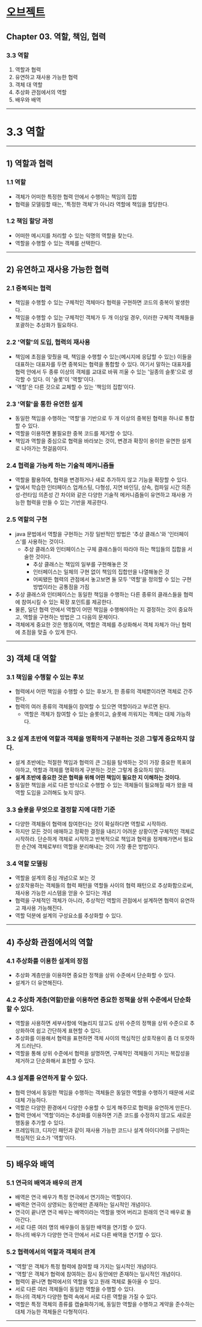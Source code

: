 # <a href = "../README.md" target="_blank">오브젝트</a>
## Chapter 03. 역할, 책임, 협력
### 3.3 역할
1) 역할과 협력
2) 유연하고 재사용 가능한 협력
3) 객체 대 역할
4) 추상화 관점에서의 역할
5) 배우와 배역
---

# 3.3 역할

---

## 1) 역할과 협력

### 1.1 역할
- 객체가 어떠한 특정한 협력 안에서 수행하는 책임의 집합
- 협력을 모델링할 때는, '특정한 객체'가 아니라 역할에 책임을 할당한다.

### 1.2 책임 할당 과정
- 어떠한 메시지를 처리할 수 있는 익명의 역할을 찾는다.
- 역할을 수행할 수 있는 객체를 선택한다.

---

## 2) 유연하고 재사용 가능한 협력

### 2.1 중복되는 협력
- 책임을 수행할 수 있는 구체적인 객체마다 협력을 구현하면 코드의 중복이 발생한다.
- 책임을 수행할 수 있는 구체적인 객체가 두 개 이상일 경우, 이러한 구체적 객체들을 포괄하는 추상화가 필요하다.

### 2.2 '역할'의 도입, 협력의 재사용
- 책임에 초점을 맞췄을 때, 책임을 수행할 수 있는(메시지에 응답할 수 있는) 이들을 대표하는 대표자를 두면 중복되는 협력을 통합할 수 있다.
여기서 말하는 대표자를 협력 안에서 두 종류 이상의 객체를 교대로 바꿔 끼울 수 있는 '일종의 슬롯'으로 생각할 수 있다. 이 '슬롯'이
'역할'이다.
- '역할'은 다른 것으로 교체할 수 있는 '책임의 집합'이다.

### 2.3 '역할'을 통한 유연한 설계
- 동일한 책임을 수행하는 '역할'을 기반으로 두 개 이상의 중복된 협력을 하나로 통합할 수 있다.
- 역할을 이용하면 불필요한 중복 코드를 제거할 수 있다.
- 책임과 역할을 중심으로 협력을 바라보는 것이, 변경과 확장이 용이한 유연한 설계로 나아가는 첫걸음이다.

### 2.4 협력을 가능케 하는 기술적 메커니즘들
- 역할을 활용하여, 협력을 변경하거나 새로 추가하지 않고 기능을 확장할 수 있다.
- 앞에서 학습한 인터페이스 업캐스팅, 다형성, 지연 바인딩, 상속, 컴파일 시간 의존성-런타임 의존성 간 차이와 같은 다양한 기술적 메커니즘들이 
유연하고 재사용 가능한 협력을 만들 수 있는 기반을 제공한다.

### 2.5 역할의 구현
- java 문법에서 역할을 구현하는 가장 일반적인 방법은 '추상 클래스'와 '인터페이스'를 사용하는 것이다.
  - 추상 클래스와 인터페이스는 구체 클래스들이 따라야 하는 책임들의 집합을 서술한 것이다.
    - 추상 클래스는 책임의 일부를 구현해놓은 것
    - 인터페이스는 일체의 구현 없이 책임의 집합만을 나열해놓은 것
    - 어찌됐든 협력의 관점에서 놓고보면 둘 모두 '역할'을 정의할 수 있는 구현 방법이라는 공통점을 가짐
- 추상 클래스와 인터페이스는 동일한 책임을 수행하는 다른 종류의 클래스들을 협력에 참여시킬 수 있는 확장 포인트를 제공한다.
- 물론, 일단 협력 안에서 역할이 어떤 책임을 수행해야하는 지 결정하는 것이 중요하고, 역할을 구현하는 방법은 그 다음의 문제이다.
- 객체에게 중요한 것은 행동이며, 역할은 객체를 추상화해서 객체 자체가 아닌 협력에 초점을 맞출 수 있게 한다.

---

## 3) 객체 대 역할

### 3.1 책임을 수행할 수 있는 후보
- 협력에서 어떤 책임을 수행할 수 있는 후보가, 한 종류의 객체뿐이라면 객체로 간주한다.
- 협력의 여러 종류의 객체들이 참여할 수 있으면 역할이라고 부르면 된다.
  - 역할은 객체가 참여할 수 있는 슬롯이고, 슬롯에 끼워지는 객체는 대체 가능하다.

### 3.2 설계 초반에 역할과 객체을 명확하게 구분하는 것은 그렇게 중요하지 않다.
- 설계 초반에는 적절한 책임과 협력의 큰 그림을 탐색하는 것이 가장 중요한 목표여야하고, 역할과 객체를
명확하게 구분하는 것은 그렇게 중요하지 않다.
- **설계 초반에 중요한 것은 협력을 위해 어떤 책임이 필요한 지 이해하는 것이다.**
- 동일한 책임을 서로 다른 방식으로 수행할 수 있는 객체들이 필요해질 때가 왔을 때 역할 도입을 고려해도 늦지 않다.

### 3.3 슬롯을 무엇으로 결정할 지에 대한 기준
- 다양한 객체들이 협력에 참여한다는 것이 확실하다면 역할로 시작하라.
- 하지만 모든 것이 애매하고 정확한 결정을 내리기 어려운 상황이면 구체적인 객체로 시작하라. 
단순하게 객체로 시작하고 반복적으로 책임과 협력을 정제해가면서 필요한 순간에 객체로부터 역할을 분리해내는 것이
가장 좋은 방법이다.

### 3.4 역할 모델링
- 역할을 설계의 중심 개념으로 보는 것
- 상호작용하는 객체들의 협력 패턴을 역할들 사이의 협력 패턴으로 추상화함으로써, 재사용 가능한 시스템을 얻을 수 있다는 개념
- 협력을 구체적인 객체가 아니라, 추상적인 역할의 관점에서 설계하면 협력이 유연하고 재사용 가능해진다.
- 역할 덕분에 설계의 구성요소를 추상화할 수 있다.

---

## 4) 추상화 관점에서의 역할

### 4.1 추상화를 이용한 설계의 장점
- 추상화 계층만을 이용하면 중요한 정책을 상위 수준에서 단순화할 수 있다.
- 설계가 더 유연해진다.

### 4.2 추상화 계층(역할)만을 이용하면 중요한 정책을 상위 수준에서 단순화할 수 있다.
- 역할을 사용하면 세부사항에 억눌리지 않고도 상위 수준의 정책을 상위 수준으로 추상화하여 쉽고 간단하게 표현할 수 있다.
- 추상화를 이용해서 협력을 표현하면 객체 사이의 핵심적인 상호작용이 좀 더 또렷하게 드러난다.
- 역할을 통해 상위 수준에서 협력을 설명하면, 구체적인 객체들이 가지는 복잡성을 제거하고 단순화해서 표현할 수 있다.

### 4.3 설계를 유연하게 할 수 있다.
- 협력 안에서 동일한 책임을 수행하는 객체들은 동일한 역할을 수행하기 때문에 서로 대체 가능하다.
- 역할은 다양한 환경에서 다양한 수용할 수 있게 해주므로 협력을 유연하게 만든다.
- 협력 안에서 '역할'이라는 추상화를 이용하면 기존 코드를 수정하지 않고도 새로운 행동을 추가할 수 있다.
- 프레임워크, 디자인 패턴과 같이 재사용 가능한 코드나 설계 아이디어를 구성하는 핵심적인 요소가 '역할'이다.

---

## 5) 배우와 배역

### 5.1 연극의 배역과 배우의 관계
- 배역은 연극 배우가 특정 연극에서 연기하는 역할이다.
- 배역은 연극이 상영되는 동안에만 존재하는 일시적인 개념이다.
- 연극이 끝나면 연극 배우는 배역이라는 역할을 벗어 버리고 원래의 연극 배우로 돌아간다.
- 서로 다른 여러 명의 배우들이 동일한 배역을 연기할 수 있다.
- 하나의 배우가 다양한 연극 안에서 서로 다른 배역을 연기할 수 있다.

### 5.2 협력에서의 역할과 객체의 관계
- '역할'은 객체가 특정 협력에 참여할 때 가지는 일시적인 개념이다. 
- '역할'은 객체가 협력에 참여하는 잠시 동안에만 존재하는 일시적인 개념이다.
- 협력이 끝나면 협력에서의 역할을 잊고 원래 객체로 돌아올 수 있다.
- 서로 다른 여러 객체들이 동일한 역할을 수행할 수 있다.
- 하나의 객체가 다양한 협력 속에서 서로 다른 역할을 가질 수 있다.
- 역할은 특정 객체의 종류를 캡슐화하기에, 동일한 역할을 수행하고 계약을 준수하는 대체 가능한 객체들은 다형적이다.

---
